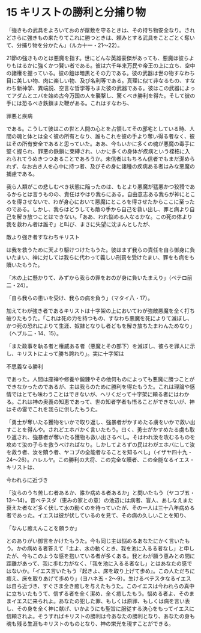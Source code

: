 # 15 キリストの勝利と分捕り物

「強きもの武具をよろいておのが屋敷を守るときは、その持ち物安全なり。されどさらに強きもの来たりてこれに勝つときは、頼みとする武具をことごとく奪いて、分捕り物を分かたん」（ルカ十一・21〜22）。

21節の強きものとは悪魔を指す。世にどんな英雄豪傑があっても、悪魔は彼らよりもはるかに強くかつ賢い者である。彼は六千年来万民や帝王の上に立ち、空中の諸権を握っている。彼の鎧は暗黒とその力である。彼の武器は世の物すなわち目に美しい物、肉に楽しい物、及び名利等である。真理に似て非なるもの、すなわち新神学、異端説、空言な哲学等もまた彼の武器である。彼はこの武器によってアダムとエバを始め古今万国の人を襲撃し、驚くべき勝利を得た。そして彼の手には恐るべき鉄鎖また鞭がある。これはすなわち、

罪悪と疾病

である。こうして彼はこの世と人間の心とを占領してその邸宅としている時、人間の魂と体とは全く彼の所有となり、誰もこれを彼の手より奪い得る者なく、彼はその所有安全であると思っていた。ああ、今もいかに多くの魂が悪魔の毒手に堅く握られ、罪悪の鉄鎖に束縛され、いかに多くの身体が疾病という桎梏に入れられてうめきつつあることであろうか。未信者はもちろん信者でもまだ潔められず、なお古き人を心中に持つ者、及びその身に諸種の疾病ある者はみな悪魔の捕慮である。

我ら人類がこの悲しむべき状態に陥ったのは、もとより悪魔が猛悪かつ狡猾であるからとは言うものの、責任はやはり我らにある。自由意志ある我らが神にところを得させないで、わが身心において悪魔にところを得させたからここに至ったのである。しかし、我らはどうしても敵の手から自己を救い出し、罪と病より自己を解き放つことはできない。「ああ、われ悩める人なるかな。この死の体より我を救わん者は誰ぞ」と叫び、まさに失望に沈まんとしたが、

敵より強き者すなわちキリスト

は我を救うために天より駆けつけたもうた。彼はまず我らの責任を自ら御身に負いたまい、神に対しては我らに代わって義しい刑罰を受けたまい、罪をも病をも贖いたもうた。

「木の上に懸かりて、みずから我らの罪をおのが身に負いたまえり」（ペテロ前二・24）。

「自ら我らの患いを受け、我らの病を負う」（マタイ八・17）。

加えてわが強き者であるキリストは十字架の上においてわが強敵悪魔を全く打ち破りたもうた。「これは死の力を持つもの、すなわち悪魔を死によりて滅ぼし、かつ死の恐れによりて生涯、奴隷となりし者どもを解き放ちたまわんためなり」（へブル二・14、15）。

「また政事を執る者と権威ある者（悪魔とその部下）を滅ぼし、彼らを罪人に示し、キリストによって勝ち誇れり」。実に十字架は

不思義なる勝利

であった。人間は座禅や修養や鍛錬やその他何ものによっても悪魔に勝つことができなかったのであるが、主は我らのために勝利を得たもうた。これは理論や感情ではとても味わうことはできないが、ヘリくだって十字架に頼る者にはわかる。これは神の奥義の知恵であって、世の知者学者も悟ることができないが、神はその霊でこれを我らに供したもうた。

「勇士が奪いたる獲物をいかで取り返し、強暴者がかすめたる虜をいかで救い出すことを得んや。されどエホバかく言いたもう。曰く、勇士がかすめたる虜も取り返され、強暴者が奪いたる獲物も救い出さるべし。そはわれ汝を攻むるものを攻めて汝の子らを救うべければなり。しかしてよろずの民はわがエホバにして汝を救う者、汝を贖う者、ヤコブの全能者なることを知るべし」（イザヤ四十九・24〜26）。ハレルヤ。この勝利の大将、この完全な贖者、この全能なるイエス・キリストは、

今われらに近づき

「汝らのうち苦しむ者あるか、誰か病める者あるか」と問いたもう（ヤコブ五・13〜14）。昔ベテスダ（恵みの家との意）の池辺には病者、盲人、あしなえまた衰えた者など多く伏して水の動くのを待っていたが、その一人は三十八年病める者であった。イエスは彼が伏しているのを見て、その病の久しいことを知り、

「なんじ癒えんことを願うか」

とのありがい御言をかけたもうた。今も同じ主は悩めるあなたにかく言いたもう。かの病める者答えて「主よ、水の動くとき、我を池に入るる者なし」と申したが、今もこのような感を抱いている者が多くある。我とわが願う恵みとの間に距離があって、我に歩む力がなく、「我を池に入るる者なし」とはあなたの感ではないか。「イエス言いたもう『起きよ、床を取り上げて歩め』。この人ただちに癒え、床を取りあげて歩めり」（ヨハネ五・2〜9）。生けるベテスタなるイエスは自ら近づき、すぐさま全き癒しを与えたもうた。このイエスは今われらの真中に立ちいたもうて、信ずる者を全く潔め、全く癒したもう。悩める者よ、そのままイエスに来られよ。あなたの犯した罪、もしくは原罪、もしくは病を言い表し、その身を全く神に献げ、いかようにも聖旨に服従する決心をもってイエスに信頼されよ。そうすればキリストの勝利は今あなたの勝利となり、あなたの身も魂も残る生涯もキリストのものとなり、神の栄光を現すことができる。


